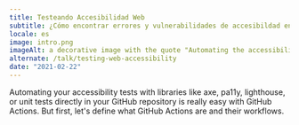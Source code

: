 ```yaml
---
title: Testeando Accesibilidad Web
subtitle: ¿Cómo encontrar errores y vulnerabilidades de accesibildad en tu código?
locale: es
image: intro.png
imageAlt: a decorative image with the quote "Automating the accessibility tests of your source code with GitHub Actions"
alternate: /talk/testing-web-accessibility
date: "2021-02-22"
---
```


Automating your accessibility tests with libraries like axe, pa11y, lighthouse, or unit tests directly in your GitHub repository is really easy with GitHub Actions. But first, let's define what GitHub Actions are and their workflows.
